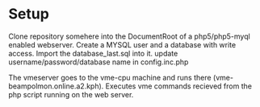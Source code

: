 # Setup 
Clone repository somehere into the DocumentRoot of a php5/php5-myql enabled webserver. Create a MYSQL user and a database with write access. Import the database_last.sql into it. update username/password/database name in config.inc.php

The vmeserver goes to the vme-cpu machine and runs there (vme-beampolmon.online.a2.kph). Executes vme commands recieved from the php script running on the web server.
